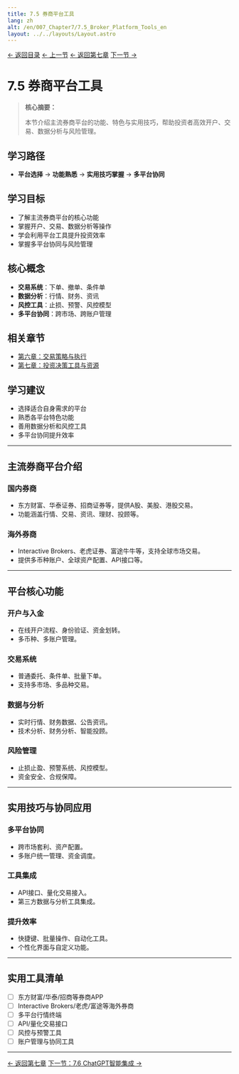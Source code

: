 ```yaml
---
title: 7.5 券商平台工具
lang: zh
alt: /en/007_Chapter7/7.5_Broker_Platform_Tools_en
layout: ../../layouts/Layout.astro
---
```


<div class="top-nav">
  <a href="/">← 返回目录</a>
  <a href="/007_Chapter7/7.4_Research_News_Resources_CN">← 上一节</a>
  <a href="/007_Chapter7_Investment_Decision_Tools_and_Resources_CN">← 返回第七章</a>
  <a href="/007_Chapter7/7.6_ChatGPT_Integration_CN">下一节 →</a>
</div>

# 7.5 券商平台工具

> **核心摘要：**
> 
> 本节介绍主流券商平台的功能、特色与实用技巧，帮助投资者高效开户、交易、数据分析与风险管理。

## 学习路径
- **平台选择** → **功能熟悉** → **实用技巧掌握** → **多平台协同**

## 学习目标
- 了解主流券商平台的核心功能
- 掌握开户、交易、数据分析等操作
- 学会利用平台工具提升投资效率
- 掌握多平台协同与风险管理

## 核心概念
- **交易系统**：下单、撤单、条件单
- **数据分析**：行情、财务、资讯
- **风控工具**：止损、预警、风控模型
- **多平台协同**：跨市场、跨账户管理

## 相关章节
- [第六章：交易策略与执行](../006_Chapter6_Trading_Strategies_and_Execution_CN)
- [第七章：投资决策工具与资源](../007_Chapter7_Investment_Decision_Tools_and_Resources_CN)

## 学习建议
- 选择适合自身需求的平台
- 熟悉各平台特色功能
- 善用数据分析和风控工具
- 多平台协同提升效率

---

## 主流券商平台介绍

### 国内券商
- 东方财富、华泰证券、招商证券等，提供A股、美股、港股交易。
- 功能涵盖行情、交易、资讯、理财、投顾等。

### 海外券商
- Interactive Brokers、老虎证券、富途牛牛等，支持全球市场交易。
- 提供多币种账户、全球资产配置、API接口等。

---

## 平台核心功能

### 开户与入金
- 在线开户流程、身份验证、资金划转。
- 多币种、多账户管理。

### 交易系统
- 普通委托、条件单、批量下单。
- 支持多市场、多品种交易。

### 数据与分析
- 实时行情、财务数据、公告资讯。
- 技术分析、财务分析、智能投顾。

### 风险管理
- 止损止盈、预警系统、风控模型。
- 资金安全、合规保障。

---

## 实用技巧与协同应用

### 多平台协同
- 跨市场套利、资产配置。
- 多账户统一管理、资金调度。

### 工具集成
- API接口、量化交易接入。
- 第三方数据与分析工具集成。

### 提升效率
- 快捷键、批量操作、自动化工具。
- 个性化界面与自定义功能。

---

## 实用工具清单

- [ ] 东方财富/华泰/招商等券商APP
- [ ] Interactive Brokers/老虎/富途等海外券商
- [ ] 多平台行情终端
- [ ] API/量化交易接口
- [ ] 风控与预警工具
- [ ] 账户管理与协同工具

---

<div class="bottom-nav">
  <a href="/007_Chapter7_Investment_Decision_Tools_and_Resources_CN">← 返回第七章</a>
  <a href="/007_Chapter7/7.6_ChatGPT_Integration_CN">下一节：7.6 ChatGPT智能集成 →</a>
</div> 